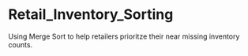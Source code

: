 # Retail_Inventory_Sorting
Using Merge Sort to help retailers prioritze their near missing inventory counts.
